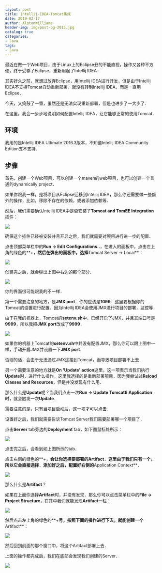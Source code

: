 ```yaml
---
layout: post
title: Intellij-IDEA-Tomcat集成
date: 2019-02-17
author: AlstonWilliams
header-img: img/post-bg-2015.jpg
catalog: true
categories:
- Java
tags:
- Java
---
```

最近在做一个Web项目，由于Linux上的Eclipse丑的不能直视，操作又各种不方便，终于受够了Eclipse，重新用起了Intellij IDEA．

其实好久之前，就想过放弃Eclipse，用Intellij IDEA进行开发，但是由于Intellij IDEA不支持Tomcat自动重新部署，就没有转到Intellij IDEA，而是一直用Eclipse．

今天，又捣鼓了一番，虽然还是无法实现重新部署，但是也进步了一大步了．

在这里，我会一步步地说明如何配置Intellij IDEA，让它能够正常的使用Tomcat．

## 环境

我用的是Intellij IDEA Ultimate 2016.3版本，不知道Intellij IDEA Community Edition支不支持．

## 步骤

首先，创建一个Web项目，可以创建一个maven的web项目，也可以创建一个普通的dynamically project．

如果你跟我一样，是将项目从Eclipse迁移到Intellij IDEA，那么你还需要做一些额外的操作，比如，移除不存在的依赖，或者添加依赖等．

然后，我们需要确认Intellij IDEA中是否安装了**Tomcat and TomEE Integration**插件：


![](http://upload-images.jianshu.io/upload_images/4108852-ff6674c119573bb0.png?imageMogr2/auto-orient/strip%7CimageView2/2/w/1240)

确保这个插件已经被安装并且开启之后，我们就需要对项目进行进一步的配置．

点击顶部菜单栏中的**Run -> Edit Configurations..**，在进入的面板中，点击左上角的绿色的**+**，然后在弹出的面板中，选择**Tomcat Server -> Local**：

![](http://upload-images.jianshu.io/upload_images/4108852-aba69fe1d04d87d7.png?imageMogr2/auto-orient/strip%7CimageView2/2/w/1240)

创建完之后，就会弹出上图中右边的那个部分．


![](http://upload-images.jianshu.io/upload_images/4108852-b989eee211f34bf6.png?imageMogr2/auto-orient/strip%7CimageView2/2/w/1240)

你的界面很可能跟我的不一样．

第一个需要注意的地方，是**JMX port**．你的应该是**1099**．这里要根据你的Tomcat的设置进行配置．因为Intellij IDEA会使用JMX进行项目的部署，监控等．

由于在我的机器上，Tomcat的**setenv.sh**中，已经开启了JMX，并且其端口号是**9999**，所以我把**JMX port**改成了**9999**．


![](http://upload-images.jianshu.io/upload_images/4108852-d152c0d6e092c18c.png?imageMogr2/auto-orient/strip%7CimageView2/2/w/1240)

如果你的机器上Tomcat的**setenv.sh**中并没有配置JMX，那么你可以跟上图中一样，手动开启JMX并设置一下**JMX port**．

否则的话，会由于无法通过JMX连接到Tomcat，而导致项目部署不上去．

另一个需要注意的地方就是**On 'Update' action**这里，这一项表示当我们执行**Update**时，进行什么操作，这里我选择的是重新部署项目．因为我尝试过**Reload Classes and Resources**，但是并没发现有什么用．

那么什么是**Update**呢？当我们点击一次**Run -> Update Tomcat8 Application**时，就会触发一次**Update**．

需要注意的是，只有当项目启动后，这一项才可以点击．

设置好之后，我们就需要告诉Tomcat Server我们需要部署哪一个项目了．

点击**Server** tab旁边的**Deployment** tab，如下图鼠标处所示：

![](http://upload-images.jianshu.io/upload_images/4108852-7e153ab3bad6cfdc.png?imageMogr2/auto-orient/strip%7CimageView2/2/w/1240)

点击完之后，会看到如上图所示的tab．

点击右侧的绿色的**+**，会让你选择要部署的Artifact．这里由于我们只有一个，所以它会直接选择．添加好之后，配置好右侧的**Application Context**．

![](http://upload-images.jianshu.io/upload_images/4108852-b9a91bf31c79b2b1.png?imageMogr2/auto-orient/strip%7CimageView2/2/w/1240)

那么什么是**Artifact**？

如果在上面你选择**Artifact**时，并没有发现．那么你可以点击菜单栏中的**File -> Project Structure**，在其中我们就能发现**Artifact**一栏：

![](http://upload-images.jianshu.io/upload_images/4108852-e38aac00cd62c025.png?imageMogr2/auto-orient/strip%7CimageView2/2/w/1240)

然后点击左上角的绿色的**+**号，按照下面的操作进行下去，就能创建一个**Artifact**：


![](http://upload-images.jianshu.io/upload_images/4108852-0618934caa254132.png?imageMogr2/auto-orient/strip%7CimageView2/2/w/1240)

然后回到前面的那个窗口中，将这个Artifact部署上去．

上面的操作都完成后，我们在底部会发现我们创建的Server．


![](http://upload-images.jianshu.io/upload_images/4108852-a31ceed4a5281814.png?imageMogr2/auto-orient/strip%7CimageView2/2/w/1240)
